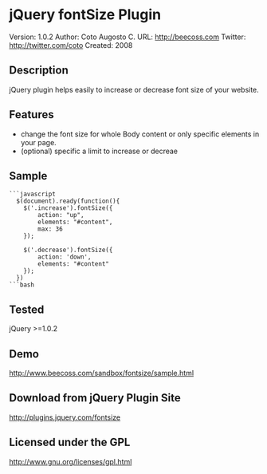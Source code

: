 jQuery fontSize Plugin
======================
 Version: 1.0.2
 Author: Coto Augosto C.
 URL: http://beecoss.com
 Twitter: http://twitter.com/coto
 Created: 2008

## Description

 jQuery plugin helps easily to increase or decrease font size of your website. 

## Features
+ change the font size for whole Body content or only specific elements in your page.
+ (optional) specific a limit to increase or decreae

## Sample

    ```javascript
	  $(document).ready(function(){
		$('.increase').fontSize({
			action: "up",
			elements: "#content",
			max: 36
		});
		
		$('.decrease').fontSize({
			action: 'down',
			elements: "#content"
		});
	  })
    ```bash

## Tested
 jQuery >=1.0.2

## Demo
http://www.beecoss.com/sandbox/fontsize/sample.html

## Download from jQuery Plugin Site
http://plugins.jquery.com/fontsize

## Licensed under the GPL
http://www.gnu.org/licenses/gpl.html
